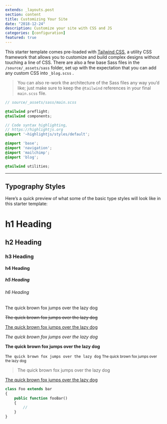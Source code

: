 ```yaml
---
extends: _layouts.post
section: content
title: Customizing Your Site
date: "2018-12-24"
description: Customize your site with CSS and JS
categories: [configuration]
featured: true
---
```


This starter template comes pre-loaded with [Tailwind CSS](https://tailwindcss.com), a utility CSS framework that allows you to customize and build complex designs without touching a line of CSS. There are also a few base Sass files in the `/source/_assets/sass` folder, set up with the expectation that you can add any custom CSS into `_blog.scss` .

> You can also re-work the architecture of the Sass files any way you’d like; just make sure to keep the `@tailwind` references in your final `main.scss` file.

``` scss
// source/_assets/sass/main.scss

@tailwind preflight;
@tailwind components;

// Code syntax highlighting,
// https://highlightjs.org
@import '~highlightjs/styles/default';

@import 'base';
@import 'navigation';
@import 'mailchimp';
@import 'blog';

@tailwind utilities;
```

---

## Typography Styles

Here’s a quick preview of what some of the basic type styles will look like in this starter template:

# h1 Heading

## h2 Heading

### h3 Heading

#### h4 Heading

##### h5 Heading

###### h6 Heading

The quick brown fox jumps over the lazy dog

<s>The quick brown fox jumps over the lazy dog</s>

<u>The quick brown fox jumps over the lazy dog</u>

_The quick brown fox jumps over the lazy dog_

**The quick brown fox jumps over the lazy dog**

 `The quick brown fox jumps over the lazy dog`
<small>The quick brown fox jumps over the lazy dog</small>

> The quick brown fox jumps over the lazy dog

[The quick brown fox jumps over the lazy dog](#)

``` php
class Foo extends bar
{
    public function fooBar()
    {
        //
    }
}
```

